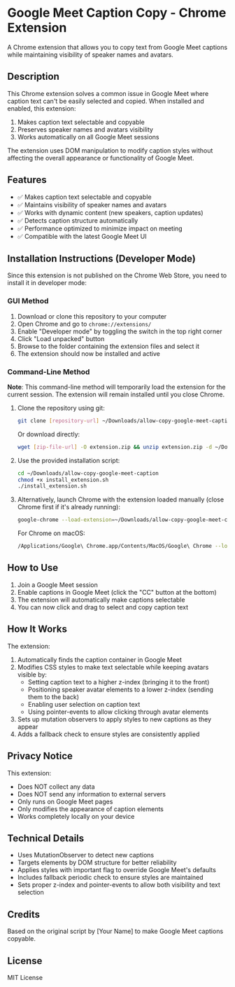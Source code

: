 # Google Meet Caption Copy - Chrome Extension

A Chrome extension that allows you to copy text from Google Meet captions while maintaining visibility of speaker names and avatars.

## Description

This Chrome extension solves a common issue in Google Meet where caption text can't be easily selected and copied. When installed and enabled, this extension:

1. Makes caption text selectable and copyable
2. Preserves speaker names and avatars visibility
3. Works automatically on all Google Meet sessions

The extension uses DOM manipulation to modify caption styles without affecting the overall appearance or functionality of Google Meet.

## Features

- ✅ Makes caption text selectable and copyable
- ✅ Maintains visibility of speaker names and avatars
- ✅ Works with dynamic content (new speakers, caption updates)
- ✅ Detects caption structure automatically
- ✅ Performance optimized to minimize impact on meeting
- ✅ Compatible with the latest Google Meet UI

## Installation Instructions (Developer Mode)

Since this extension is not published on the Chrome Web Store, you need to install it in developer mode:

### GUI Method
1. Download or clone this repository to your computer
2. Open Chrome and go to `chrome://extensions/`
3. Enable "Developer mode" by toggling the switch in the top right corner
4. Click "Load unpacked" button
5. Browse to the folder containing the extension files and select it
6. The extension should now be installed and active

### Command-Line Method

**Note**: This command-line method will temporarily load the extension for the current session. The extension will remain installed until you close Chrome.

1. Clone the repository using git:
   ```bash
   git clone [repository-url] ~/Downloads/allow-copy-google-meet-caption
   ```
   Or download directly:
   ```bash
   wget [zip-file-url] -O extension.zip && unzip extension.zip -d ~/Downloads/allow-copy-google-meet-caption
   ```

2. Use the provided installation script:
   ```bash
   cd ~/Downloads/allow-copy-google-meet-caption
   chmod +x install_extension.sh
   ./install_extension.sh
   ```

3. Alternatively, launch Chrome with the extension loaded manually (close Chrome first if it's already running):
   ```bash
   google-chrome --load-extension=~/Downloads/allow-copy-google-meet-caption
   ```

   For Chrome on macOS:
   ```bash
   /Applications/Google\ Chrome.app/Contents/MacOS/Google\ Chrome --load-extension=~/Downloads/allow-copy-google-meet-caption
   ```

## How to Use

1. Join a Google Meet session
2. Enable captions in Google Meet (click the "CC" button at the bottom)
3. The extension will automatically make captions selectable
4. You can now click and drag to select and copy caption text

## How It Works

The extension:

1. Automatically finds the caption container in Google Meet
2. Modifies CSS styles to make text selectable while keeping avatars visible by:
   - Setting caption text to a higher z-index (bringing it to the front)
   - Positioning speaker avatar elements to a lower z-index (sending them to the back)
   - Enabling user selection on caption text
   - Using pointer-events to allow clicking through avatar elements
3. Sets up mutation observers to apply styles to new captions as they appear
4. Adds a fallback check to ensure styles are consistently applied

## Privacy Notice

This extension:
- Does NOT collect any data
- Does NOT send any information to external servers
- Only runs on Google Meet pages
- Only modifies the appearance of caption elements
- Works completely locally on your device

## Technical Details

- Uses MutationObserver to detect new captions
- Targets elements by DOM structure for better reliability
- Applies styles with important flag to override Google Meet's defaults
- Includes fallback periodic check to ensure styles are maintained
- Sets proper z-index and pointer-events to allow both visibility and text selection

## Credits

Based on the original script by [Your Name] to make Google Meet captions copyable.

## License

MIT License